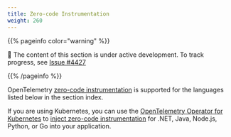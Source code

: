 ```yaml
---
title: Zero-code Instrumentation
weight: 260
---
```


{{% pageinfo color="warning" %}}

🚧 The content of this section is under active development. To track progress,
see [Issue #4427]

[Issue #4427]: https://github.com/open-telemetry/opentelemetry.io/issues/4427

{{% /pageinfo %}}

OpenTelemetry [zero-code instrumentation][] is supported for the languages listed
below in the section index.

If you are using Kubernetes, you can use the [OpenTelemetry Operator for
Kubernetes][otel-op] to [inject zero-code instrumentation] for .NET, Java,
Node.js, Python, or Go into your application.

[inject zero-code instrumentation]: /docs/kubernetes/operator/automatic/
[zero-code instrumentation]: /docs/concepts/instrumentation/zero-code/
[otel-op]: /docs/kubernetes/operator/
